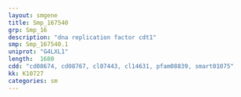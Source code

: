 ```yaml
---
layout: smgene
title: Smp_167540
grp: Smp_16
description: "dna replication factor cdt1"
smp: Smp_167540.1
uniprot: "G4LXL1"
length:  1680
cdd: "cd08674, cd08767, cl07443, cl14631, pfam08839, smart01075"
kk: K10727
categories: sm
---
```

